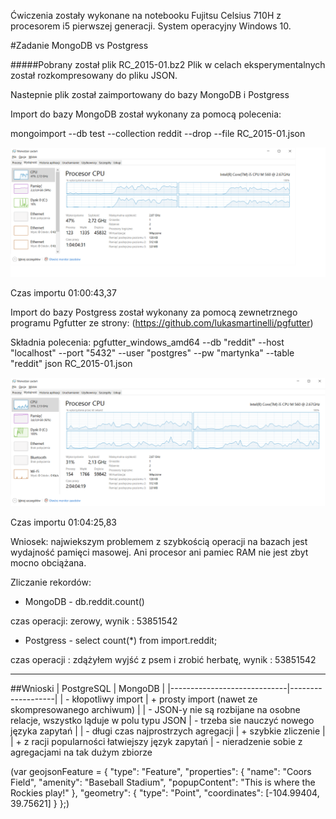 Ćwiczenia zostały wykonane na notebooku Fujitsu Celsius 710H z procesorem i5 pierwszej generacji. System operacyjny Windows 10.

#Zadanie MongoDB vs Postgress

#####Pobrany został plik RC_2015-01.bz2
Plik w celach eksperymentalnych został rozkompresowany do pliku JSON.

Nastepnie plik został zaimportowany do bazy MongoDB i Postgress

Import do bazy MongoDB został wykonany za pomocą polecenia:

mongoimport  --db test --collection reddit --drop --file RC_2015-01.json

![Wykres pamięci](pic/1.png)

Czas importu 01:00:43,37

Import do bazy Postgress został wykonany za pomocą zewnetrznego programu Pgfutter ze strony:
(https://github.com/lukasmartinelli/pgfutter)

Składnia polecenia: pgfutter_windows_amd64 --db "reddit" --host "localhost" --port "5432" --user "postgres" --pw "martynka" --table "reddit"  json RC_2015-01.json



![Wykres pamięci](pic/3.png)

Czas importu 01:04:25,83

Wniosek: najwiekszym problemem z szybkością operacji na bazach jest wydajność pamięci masowej. Ani procesor ani pamiec RAM nie jest zbyt mocno obciążana.



Zliczanie rekordów:

- MongoDB - db.reddit.count()

czas operacji: zerowy, wynik : 53851542

- Postgress - select count(*) from import.reddit;  

czas operacji : zdążyłem wyjść z psem i zrobić herbatę, wynik : 53851542

---------------------------------






##Wnioski
| PostgreSQL                  | MongoDB           |
|-----------------------------|-------------------|
| - kłopotliwy import           | + prosty import (nawet ze skompresowanego archiwum)   |
| - JSON-y nie są rozbijane na osobne relacje, wszystko ląduje w polu typu JSON   | - trzeba sie nauczyć nowego języka zapytań  |
| - długi czas najprostrzych agregacji | + szybkie zliczenie |
| + z racji popularności łatwiejszy język zapytań | - nieradzenie sobie z agregacjami na tak dużym zbiorze



(var geojsonFeature = {
    "type": "Feature",
    "properties": {
        "name": "Coors Field",
        "amenity": "Baseball Stadium",
        "popupContent": "This is where the Rockies play!"
    },
    "geometry": {
        "type": "Point",
        "coordinates": [-104.99404, 39.75621]
    }
};)
